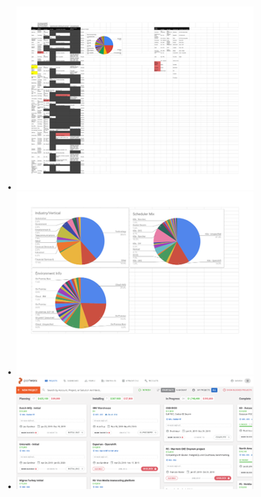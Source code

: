 <script src="path/to/md-gallery.js"></script>

<script>
    md_gallery();
</script>

* ![Image 1](C360metadataspreadsheet.png)
* ![Image 2](C360piecharts.png)
* ![Image 3](C360remixcards.png)